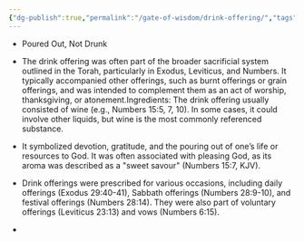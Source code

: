 ```yaml
---
{"dg-publish":true,"permalink":"/gate-of-wisdom/drink-offering/","tags":["#GateWisdom"]}
---
```


- Poured Out, Not Drunk
- The drink offering was often part of the broader sacrificial system outlined in the Torah, particularly in Exodus, Leviticus, and Numbers. It typically accompanied other offerings, such as burnt offerings or grain offerings, and was intended to complement them as an act of worship, thanksgiving, or atonement.Ingredients: The drink offering usually consisted of wine (e.g., Numbers 15:5, 7, 10). In some cases, it could involve other liquids, but wine is the most commonly referenced substance.
- It symbolized devotion, gratitude, and the pouring out of one’s life or resources to God. It was often associated with pleasing God, as its aroma was described as a "sweet savour" (Numbers 15:7, KJV).
- Drink offerings were prescribed for various occasions, including daily offerings (Exodus 29:40-41), Sabbath offerings (Numbers 28:9-10), and festival offerings (Numbers 28:14). They were also part of voluntary offerings (Leviticus 23:13) and vows (Numbers 6:15).


- 

